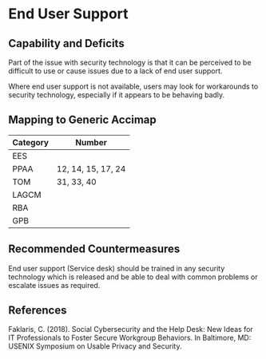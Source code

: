 # End User Support

## Capability and Deficits
Part of the issue with security technology is that it can be perceived to be difficult to use or cause issues due to a lack of end user support.  

Where end user support is not available, users may look for workarounds to security technology, especially if it appears to be behaving badly.

## Mapping to Generic Accimap

|Category | Number |
| --- | --- |
|EES     |      |
|PPAA  | 12, 14, 15, 17, 24 |
|TOM   | 31, 33, 40 |
|LAGCM ||
|RBA   ||
|GPB   ||

## Recommended Countermeasures

End user support (Service desk) should be trained in any security technology which is released and be able to deal with common problems or escalate issues as required.

## References
Faklaris, C. (2018). Social Cybersecurity and the Help Desk: New Ideas for IT Professionals to Foster Secure Workgroup Behaviors. In Baltimore, MD: USENIX Symposium on Usable Privacy and Security.
